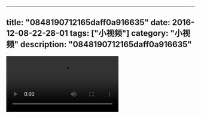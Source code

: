 
---
title: "0848190712165daff0a916635"
date: 2016-12-08-22-28-01
tags: ["小视频"]
category: "小视频"
description: "0848190712165daff0a916635"
---
<video src="http://ohtsqip0g.bkt.clouddn.com/0848190712165daff0a916635.mp4" controls="controls"></video>
